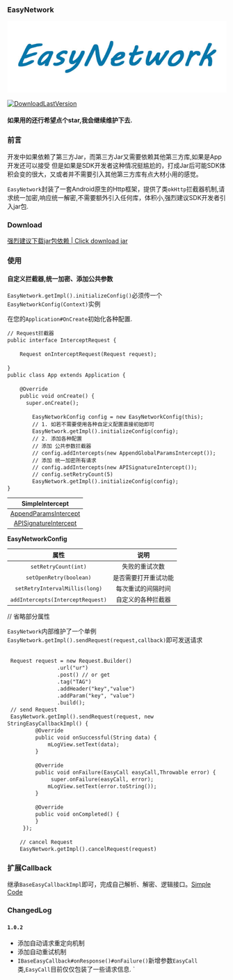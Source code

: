 ### EasyNetwork

![logo](./jar/logo.jpg)


[![DownloadLastVersion](https://api.bintray.com/packages/quinnhuang/widget/EasyNetwork/images/download.svg)](https://bintray.com/quinnhuang/widget/EasyNetwork/_latestVersion)


#### 如果用的还行希望点个star,我会继续维护下去.

### 前言
开发中如果依赖了第三方Jar，而第三方Jar又需要依赖其他第三方库,如果是App开发还可以接受
但是如果是SDK开发者这种情况挺尴尬的，打成Jar后可能SDK体积会变的很大，又或者并不需要引入其他第三方库有点大材小用的感觉。

`EasyNetwork`封装了一套Android原生的Http框架，提供了类`okHttp`拦截器机制,请求统一加密,响应统一解密,不需要额外引入任何库，体积小,强烈建议SDK开发者引入jar包.

### Download

[强烈建议下载jar包依赖 | Click download jar](https://bintray.com/quinnhuang/widget/EasyNetwork#files)


### 使用


#### 自定义拦截器,统一加密、添加公共参数

`EasyNetwork.getImpl().initializeConfig()`必须传一个`EasyNetworkConfig(Context)`实例

在您的`Application#OnCreate`初始化各种配置.

```
// Request拦截器
public interface InterceptRequest {

    Request onInterceptRequest(Request request);

}
public class App extends Application {

    @Override
    public void onCreate() {
      super.onCreate();
      
        EasyNetworkConfig config = new EasyNetworkConfig(this);
        // 1. 如若不需要使用各种自定义配置直接初始即可
        EasyNetwork.getImpl().initializeConfig(config); 
        // 2. 添加各种配置
        // 添加 公共参数拦截器
        // config.addIntercepts(new AppendGlobalParamsIntercept());
        // 添加 统一加密所有请求
        // config.addIntercepts(new APISignatureIntercept());
        // config.setRetryCount(5) 
        EasyNetwork.getImpl().initializeConfig(config);
}

```

|SimpleIntercept|
|:-:|
|[AppendParamsIntercept](https://github.com/xwdz/EasyNetwork/blob/master/app/src/main/java/com/xwdz/httpsimple/AppendGlobalParamsIntercept.java)|
|[APISignatureIntercept](https://github.com/xwdz/EasyNetwork/blob/master/app/src/main/java/com/xwdz/httpsimple/APISignatureIntercept.java)|


**EasyNetworkConfig**

|属性|说明|
|:-:|:-:|
|`setRetryCount(int)`|失败的重试次数|
|`setOpenRetry(boolean)`|是否需要打开重试功能|
|`setRetryIntervalMillis(long)`|每次重试的间隔时间|
|`addIntercepts(InterceptRequest)`|自定义的各种拦截器|

  // 省略部分属性


`EasyNetwork`内部维护了一个单例`EasyNetwork.getImpl().sendRequest(request,callback)`即可发送请求

```

 Request request = new Request.Builder()
                .url("ur")
                .post() // or get
                .tag("TAG")
                .addHeader("key","value")
                .addParam("key", "value")
                .build();
 // send Request          
 EasyNetwork.getImpl().sendRequest(request, new StringEasyCallbackImpl() {
         @Override
         public void onSuccessful(String data) {
             mLogView.setText(data);
         }
 
         @Override
         public void onFailure(EasyCall easyCall,Throwable error) {
              super.onFailure(easyCall, error);
             mLogView.setText(error.toString());
         }
         
         @Override
         public void onCompleted() {
         }
     });   
     
    // cancel Request
    EasyNetwork.getImpl().cancelRequest(request)               
```

### 扩展Callback
继承`BaseEasyCallbackImpl`即可，完成自己解析、解密、逻辑接口。[Simple Code](https://github.com/xwdz/EasyNetwork/blob/master/mylibrary/src/main/java/com/xwdz/http/callback/FileEasyCallbackImpl.java)


### ChangedLog

#### `1.0.2`
- 添加自动请求重定向机制
- 添加自动重试机制
- `IBaseEasyCallback#onResponse()#onFailure()`新增参数`EasyCall`类,`EasyCall`目前仅仅包装了一些请求信息.
`






